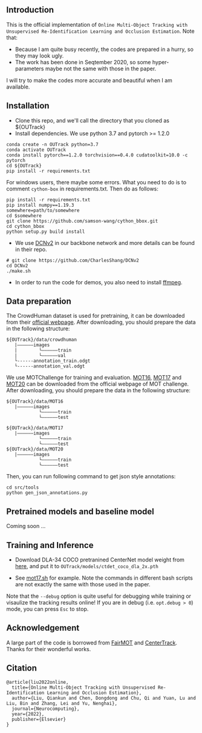 ## Introduction

This is the official implementation of `Online Multi-Object Tracking with Unsupervised Re-Identification Learning and Occlusion Estimation`.
Note that:
* Because I am quite busy recently, the codes are prepared in a hurry, so they may look ugly.
* The work has been done in Seqtember 2020, so some hyper-parameters maybe not the same with those in the paper.

I will try to make the codes more accurate and beautiful when I am available.


## Installation
* Clone this repo, and we'll call the directory that you cloned as ${OUTrack}
* Install dependencies. We use python 3.7 and pytorch >= 1.2.0
```
conda create -n OUTrack python=3.7
conda activate OUTrack
conda install pytorch==1.2.0 torchvision==0.4.0 cudatoolkit=10.0 -c pytorch
cd ${OUTrack}
pip install -r requirements.txt
```
For windows users, there maybe some errors. What you need to do is to comment `cython-box` in requirements.txt.
Then do as follows:
```
pip install -r requirements.txt
pip install numpy==1.19.3
somewhere=path/to/somewhere
cd $somewhere
git clone https://github.com/samson-wang/cython_bbox.git
cd cython_bbox
python setup.py build install
```

* We use [DCNv2](https://github.com/CharlesShang/DCNv2) in our backbone network and more details can be found in their repo. 
```
# git clone https://github.com/CharlesShang/DCNv2
cd DCNv2
./make.sh
```
* In order to run the code for demos, you also need to install [ffmpeg](https://www.ffmpeg.org/).

## Data preparation

The CrowdHuman dataset is used for pretraining, it can be downloaded from their [official webpage](https://www.crowdhuman.org). After downloading, you should prepare the data in the following structure:
```
${OUTrack}/data/crowdhuman
   |——————images
   |        └——————train
   |        └——————val
   └------annotation_train.odgt
   └------annotation_val.odgt
```

We use MOTChallenge for training and evaluation. [MOT16](https://motchallenge.net/data/MOT16/), [MOT17](https://motchallenge.net/data/MOT17/) and [MOT20](https://motchallenge.net/data/MOT20/) can be downloaded from the official webpage of MOT challenge. After downloading, you should prepare the data in the following structure:
```
${OUTrack}/data/MOT16
   |——————images
            └——————train
            └——————test

${OUTrack}/data/MOT17
   |——————images
            └——————train
            └——————test
${OUTrack}/data/MOT20
   |——————images
            └——————train
            └——————test
```
Then, you can run following command to get json style annotations:
```
cd src/tools
python gen_json_annotations.py
```

## Pretrained models and baseline model

Coming soon ...

## Training and Inference
* Download DLA-34 COCO pretranined CenterNet model weight from [here](https://drive.google.com/file/d/1pl_-ael8wERdUREEnaIfqOV_VF2bEVRT/view), and put it to `OUTrack/models/ctdet_coco_dla_2x.pth`

* See [mot17.sh](experiments/mot17.sh) for example. Note the commands in different bash scripts are not exactly the same with those used in the paper.

Note that the `--debug` option is quite useful for debugging while training or visaulize the tracking results online! If you are in debug (i.e. `opt.debug > 0`) mode, you can press `Esc` to stop.

## Acknowledgement
A large part of the code is borrowed from [FairMOT](https://github.com/ifzhang/OUTrack) and [CenterTrack](https://github.com/xingyizhou/CenterTrack). Thanks for their wonderful works.

## Citation

```
@article{liu2022online,
  title={Online Multi-Object Tracking with Unsupervised Re-Identification Learning and Occlusion Estimation},
  author={Liu, Qiankun and Chen, Dongdong and Chu, Qi and Yuan, Lu and Liu, Bin and Zhang, Lei and Yu, Nenghai},
  journal={Neurocomputing},
  year={2022},
  publisher={Elsevier}
}
```

